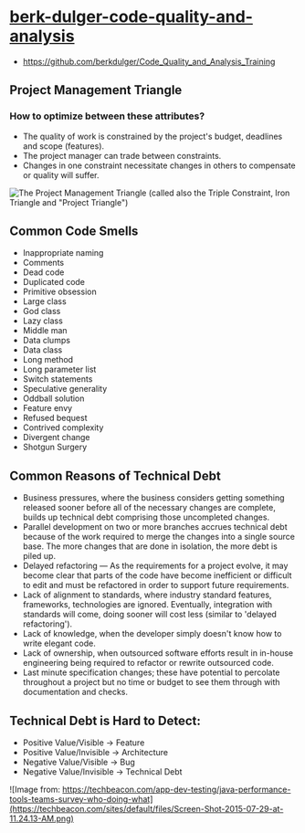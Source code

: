 # [berk-dulger-code-quality-and-analysis](https://kommunity.com/agile-software-development-turkey/events/agile-code-2-code-quality-and-analysis-b0c5d21a)
- https://github.com/berkdulger/Code_Quality_and_Analysis_Training

## Project Management Triangle
### How to optimize between these attributes? 
- The quality of work is constrained by the project's budget, deadlines and scope (features). 
- The project manager can trade between constraints. 
- Changes in one constraint necessitate changes in others to compensate or quality will suffer. 

![The Project Management Triangle (called also the Triple Constraint, Iron Triangle and "Project Triangle") ](https://clearbridgemob-wpengine.netdna-ssl.com/wp-content/uploads/2015/08/Screen-Shot-2015-08-13-at-4.01.03-PM.png)

## Common Code Smells 
- Inappropriate naming 
- Comments 
- Dead code 
- Duplicated code 
- Primitive obsession 
- Large class 
- God class 
- Lazy class 
- Middle man 
- Data clumps 
- Data class 
- Long method 
- Long parameter list 
- Switch statements 
- Speculative generality 
- Oddball solution 
- Feature envy 
- Refused bequest 
- Contrived complexity 
- Divergent change 
- Shotgun Surgery 

## Common Reasons of Technical Debt 
- Business pressures, where the business considers getting something released sooner before all of the necessary changes are complete, builds up technical debt comprising those uncompleted changes. 
- Parallel development on two or more branches accrues technical debt because of the work required to merge the changes into a single source base. The more changes that are done in isolation, the more debt is piled up. 
- Delayed refactoring — As the requirements for a project evolve, it may become clear that parts of the code have become inefficient or difficult to edit and must be refactored in order to support future requirements. 
- Lack of alignment to standards, where industry standard features, frameworks, technologies are ignored. Eventually, integration with standards will come, doing sooner will cost less (similar to 'delayed refactoring'). 
- Lack of knowledge, when the developer simply doesn't know how to write elegant code. 
- Lack of ownership, when outsourced software efforts result in in-house engineering being required to refactor or rewrite outsourced code. 
- Last minute specification changes; these have potential to percolate throughout a project but no time or budget to see them through with documentation and checks. 

## Technical Debt is Hard to Detect:
- Positive Value/Visible -> Feature
- Positive Value/Invisible -> Architecture
- Negative Value/Visible -> Bug
- Negative Value/Invisible -> Technical Debt

![Image from: https://techbeacon.com/app-dev-testing/java-performance-tools-teams-survey-who-doing-what](https://techbeacon.com/sites/default/files/Screen-Shot-2015-07-29-at-11.24.13-AM.png)